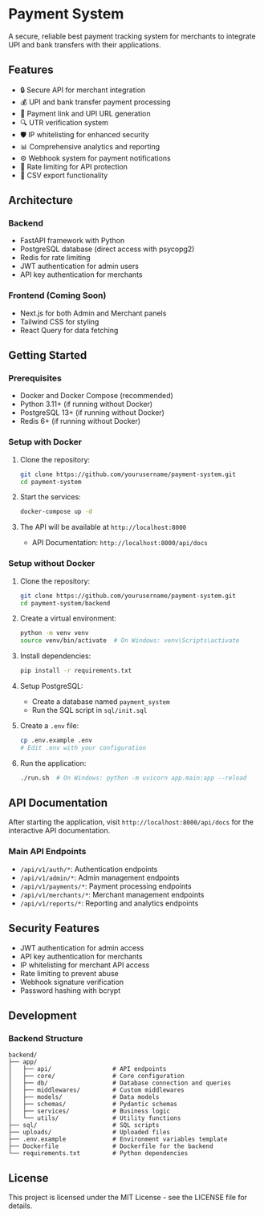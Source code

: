 # Payment System

A secure, reliable best payment tracking system for merchants to integrate UPI and bank transfers with their applications.

## Features

- 🔒 Secure API for merchant integration
- 💰 UPI and bank transfer payment processing
- 📱 Payment link and UPI URL generation
- 🔍 UTR verification system
- 🛡️ IP whitelisting for enhanced security
- 📊 Comprehensive analytics and reporting
- ⚙️ Webhook system for payment notifications
- 🔄 Rate limiting for API protection
- 📝 CSV export functionality

## Architecture

### Backend

- FastAPI framework with Python
- PostgreSQL database (direct access with psycopg2)
- Redis for rate limiting
- JWT authentication for admin users
- API key authentication for merchants

### Frontend (Coming Soon)

- Next.js for both Admin and Merchant panels
- Tailwind CSS for styling
- React Query for data fetching

## Getting Started

### Prerequisites

- Docker and Docker Compose (recommended)
- Python 3.11+ (if running without Docker)
- PostgreSQL 13+ (if running without Docker)
- Redis 6+ (if running without Docker)

### Setup with Docker

1. Clone the repository:
   ```bash
   git clone https://github.com/yourusername/payment-system.git
   cd payment-system
   ```

2. Start the services:
   ```bash
   docker-compose up -d
   ```

3. The API will be available at `http://localhost:8000`
   - API Documentation: `http://localhost:8000/api/docs`

### Setup without Docker

1. Clone the repository:
   ```bash
   git clone https://github.com/yourusername/payment-system.git
   cd payment-system/backend
   ```

2. Create a virtual environment:
   ```bash
   python -m venv venv
   source venv/bin/activate  # On Windows: venv\Scripts\activate
   ```

3. Install dependencies:
   ```bash
   pip install -r requirements.txt
   ```

4. Setup PostgreSQL:
   - Create a database named `payment_system`
   - Run the SQL script in `sql/init.sql`

5. Create a `.env` file:
   ```bash
   cp .env.example .env
   # Edit .env with your configuration
   ```

6. Run the application:
   ```bash
   ./run.sh  # On Windows: python -m uvicorn app.main:app --reload
   ```

## API Documentation

After starting the application, visit `http://localhost:8000/api/docs` for the interactive API documentation.

### Main API Endpoints

- `/api/v1/auth/*`: Authentication endpoints
- `/api/v1/admin/*`: Admin management endpoints
- `/api/v1/payments/*`: Payment processing endpoints
- `/api/v1/merchants/*`: Merchant management endpoints
- `/api/v1/reports/*`: Reporting and analytics endpoints

## Security Features

- JWT authentication for admin access
- API key authentication for merchants
- IP whitelisting for merchant API access
- Rate limiting to prevent abuse
- Webhook signature verification
- Password hashing with bcrypt

## Development

### Backend Structure

```
backend/
├── app/
│   ├── api/                 # API endpoints
│   ├── core/                # Core configuration
│   ├── db/                  # Database connection and queries
│   ├── middlewares/         # Custom middlewares
│   ├── models/              # Data models
│   ├── schemas/             # Pydantic schemas
│   ├── services/            # Business logic
│   └── utils/               # Utility functions
├── sql/                     # SQL scripts
├── uploads/                 # Uploaded files
├── .env.example             # Environment variables template
├── Dockerfile               # Dockerfile for the backend
└── requirements.txt         # Python dependencies
```

## License

This project is licensed under the MIT License - see the LICENSE file for details.